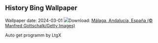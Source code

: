 ## History Bing Wallpaper
Wallpaper date: 2024-03-01
![](https://www.bing.com/th?id=OHR.FilmFestivalMalaga_ES-ES1114429111_UHD.jpg&w=1000)Download: [Málaga, Andalucía, España (© Manfred Gottschalk/Getty Images)](https://www.bing.com/th?id=OHR.FilmFestivalMalaga_ES-ES1114429111_UHD.jpg)

Auto get programm by LtgX
